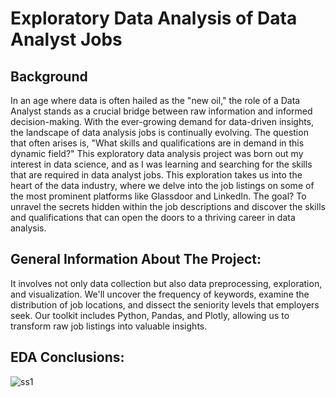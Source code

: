 # Exploratory Data Analysis of Data Analyst Jobs

## Background
In an age where data is often hailed as the "new oil," the role of a Data Analyst stands as a crucial bridge between raw information and informed decision-making. With the ever-growing demand for data-driven insights, the landscape of data analysis jobs is continually evolving. The question that often arises is, "What skills and qualifications are in demand in this dynamic field?"
This exploratory data analysis project was born out my interest in data science, and as I was learning and searching for the skills that are required in data analyst jobs. This exploration takes us into the heart of the data industry, where we delve into the job listings on some of the most prominent platforms like Glassdoor and LinkedIn. 
The goal? To unravel the secrets hidden within the job descriptions and discover the skills and qualifications that can open the doors to a thriving career in data analysis.

## General Information About The Project:
It involves not only data collection but also data preprocessing, exploration, and visualization. We'll uncover the frequency of keywords, examine the distribution of job locations, and dissect the seniority levels that employers seek. Our toolkit includes Python, Pandas, and Plotly, allowing us to transform raw job listings into valuable insights.

## EDA Conclusions:

![ss1](https://github.com/pushpakGD/DAjobs_analysis/assets/143299029/914691cb-4778-4457-9d20-52957c40540b)
